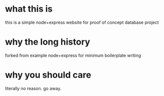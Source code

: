 # what this is
this is a simple node+express website for proof of concept database project

# why the long history
forked from example node+express for minimum boilerplate writing

# why you should care
literally no reason. go away.